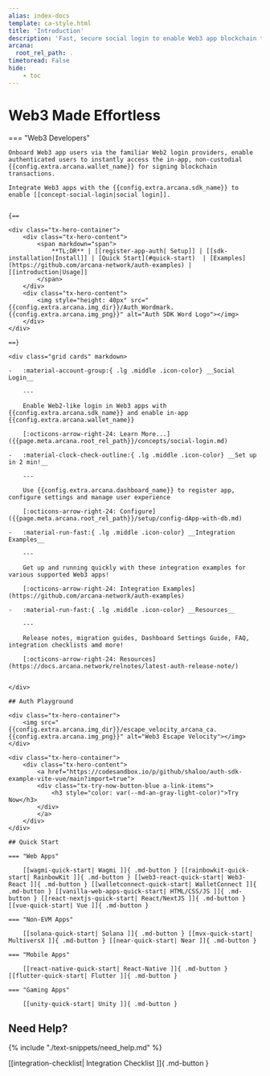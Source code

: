 ```yaml
---
alias: index-docs
template: ca-style.html
title: 'Introduction'
description: 'Fast, secure social login to enable Web3 app blockchain transactions.'
arcana:
  root_rel_path: .
timetoread: False
hide: 
    - toc
---
```


# Web3 Made Effortless

<!---

!!! quote "Don't Panic!"

      All you really need to know for the moment is that the universe is a lot more complicated than you might think, even if you start from a position of thinking it’s pretty damn complicated in the first place.

      -- Douglas Adams (The Hitchhiker's Guide to the Galaxy)

{==

This documentation contains everything you need to get started using [[introduction|{{config.extra.arcana.sdk_name}}]].

==}
-->

=== "Web3 Developers"

    Onboard Web3 app users via the familiar Web2 login providers, enable authenticated users to instantly access the in-app, non-custodial {{config.extra.arcana.wallet_name}} for signing blockchain transactions.

    Integrate Web3 apps with the {{config.extra.arcana.sdk_name}} to enable [[concept-social-login|social login]].
    

    {==

    <div class="tx-hero-container">
        <div class="tx-hero-content">
            <span markdown="span">
                **TL;DR** | [[register-app-auth| Setup]] | [[sdk-installation|Install]] | [Quick Start](#quick-start)  | [Examples](https://github.com/arcana-network/auth-examples) | [[introduction|Usage]]
            </span>
        </div>
        <div class="tx-hero-content">
            <img style="height: 40px" src="{{config.extra.arcana.img_dir}}/Auth_Wordmark.{{config.extra.arcana.img_png}}" alt="Auth SDK Word Logo"></img>
        </div>
    </div>

    ==}

    <div class="grid cards" markdown>

    -   :material-account-group:{ .lg .middle .icon-color} __Social Login__

        ---

        Enable Web2-like login in Web3 apps with {{config.extra.arcana.sdk_name}} and enable in-app {{config.extra.arcana.wallet_name}}

        [:octicons-arrow-right-24: Learn More...]({{page.meta.arcana.root_rel_path}}/concepts/social-login.md)

    -   :material-clock-check-outline:{ .lg .middle .icon-color} __Set up in 2 min!__

        ---

        Use {{config.extra.arcana.dashboard_name}} to register app, configure settings and manage user experience

        [:octicons-arrow-right-24: Configure]({{page.meta.arcana.root_rel_path}}/setup/config-dApp-with-db.md)

    -   :material-run-fast:{ .lg .middle .icon-color} __Integration Examples__

        ---

        Get up and running quickly with these integration examples for various supported Web3 apps!

        [:octicons-arrow-right-24: Integration Examples](https://github.com/arcana-network/auth-examples)

    -   :material-run-fast:{ .lg .middle .icon-color} __Resources__

        ---

        Release notes, migration guides, Dashboard Settings Guide, FAQ, integration checklists amd more!

        [:octicons-arrow-right-24: Resources](https://docs.arcana.network/relnotes/latest-auth-release-note/)


    </div>

    ## Auth Playground

    <div class="tx-hero-container">
        <img src="{{config.extra.arcana.img_dir}}/escape_velocity_arcana_ca.{{config.extra.arcana.img_png}}" alt="Web3 Escape Velocity"></img>
    </div>

    <div class="tx-hero-container">
        <div class="tx-hero-content">
            <a href="https://codesandbox.io/p/github/shaloo/auth-sdk-example-vite-vue/main?import=true">
            <div class="tx-try-now-button-blue a-link-items">
                <h3 style="color: var(--md-an-gray-light-color)">Try Now</h3>
            </div>
            </a>
        </div>
    </div>

    ## Quick Start

    === "Web Apps"

        [[wagmi-quick-start| Wagmi ]]{ .md-button } [[rainbowkit-quick-start| RainbowKit ]]{ .md-button } [[web3-react-quick-start| Web3-React ]]{ .md-button } [[walletconnect-quick-start| WalletConnect ]]{ .md-button } [[vanilla-web-apps-quick-start| HTML/CSS/JS ]]{ .md-button } [[react-nextjs-quick-start| React/NextJS ]]{ .md-button } [[vue-quick-start| Vue ]]{ .md-button }

    === "Non-EVM Apps"

        [[solana-quick-start| Solana ]]{ .md-button } [[mvx-quick-start| MultiversX ]]{ .md-button } [[near-quick-start| Near ]]{ .md-button }

    === "Mobile Apps"

        [[react-native-quick-start| React-Native ]]{ .md-button } [[flutter-quick-start| Flutter ]]{ .md-button }

    === "Gaming Apps"

        [[unity-quick-start| Unity ]]{ .md-button }

## Need Help?

{% include "./text-snippets/need_help.md" %}

[[integration-checklist| Integration Checklist ]]{ .md-button }
